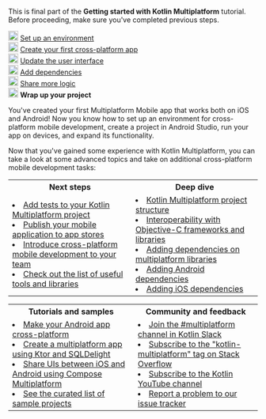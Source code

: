[//]: # (title: Wrap up your project)

<microformat>
    <p>This is final part of the <strong>Getting started with Kotlin Multiplatform</strong> tutorial. Before proceeding, make sure you've completed previous steps.</p>
    <p><img src="icon-1-done.svg" width="20" alt="First step"/> <a href="multiplatform-setup.md">Set up an environment</a><br/>
       <img src="icon-2-done.svg" width="20" alt="Second step"/> <a href="multiplatform-create-first-app.md">Create your first cross-platform app</a><br/>
       <img src="icon-3-done.svg" width="20" alt="Third step"/> <a href="multiplatform-update-ui.md">Update the user interface</a><br/>
       <img src="icon-4-done.svg" width="20" alt="Fourth step"/> <a href="multiplatform-dependencies.md">Add dependencies</a><br/>
       <img src="icon-5-done.svg" width="20" alt="Fifth step"/> <a href="multiplatform-upgrade-app.md">Share more logic</a><br/>
       <img src="icon-6.svg" width="20" alt="Sixth step"/> <strong>Wrap up your project</strong></p>
</microformat>

You've created your first Multiplatform Mobile app that works both on iOS and Android! Now you know how
to set up an environment for cross-platform mobile development, create a project in Android Studio, run your app on devices,
and expand its functionality.

Now that you've gained some experience with Kotlin Multiplatform, you can take a look at some advanced topics and take on
additional cross-platform mobile development tasks:

<table>
   <tr>
      <th>Next steps</th>
      <th>Deep dive</th>
   </tr>
   <tr>
   <td>
     <list>
        <li><a href="multiplatform-run-tests.md">Add tests to your Kotlin Multiplatform project</a></li>
        <li><a href="multiplatform-publish-apps.md">Publish your mobile application to app stores</a></li>
        <li><a href="https://kotlinlang.org/docs/multiplatform-mobile-introduce-your-team.html">Introduce cross-platform mobile development to your team</a></li>
        <li><a href="https://github.com/terrakok/kmm-awesome">Check out the list of useful tools and libraries</a></li>
     </list>
   </td>
    <td>
     <list>
        <li><a href="https://kotlinlang.org/docs/multiplatform-discover-project.html">Kotlin Multiplatform project structure</a></li>
        <li><a href="https://kotlinlang.org/docs/native-objc-interop.html">Interoperability with Objective-C frameworks and libraries</a></li>
        <li><a href="https://kotlinlang.org/docs/multiplatform-add-dependencies.html">Adding dependencies on multiplatform libraries</a></li>        
        <li><a href="https://kotlinlang.org/docs/multiplatform-mobile-android-dependencies.html">Adding Android dependencies</a></li>
        <li><a href="https://kotlinlang.org/docs/multiplatform-mobile-ios-dependencies.html">Adding iOS dependencies</a></li>
     </list>
   </td>
   </tr>
</table>

<table>
   <tr>
      <th>Tutorials and samples</th>
      <th>Community and feedback</th>
   </tr>
   <tr>
   <td>
     <list>
        <li><a href="multiplatform-integrate-in-existing-app.md">Make your Android app cross-platform</a></li>
        <li><a href="multiplatform-ktor-sqldelight.md">Create a multiplatform app using Ktor and SQLDelight</a></li>
        <li><a href="compose-multiplatform-getting-started.md">Share UIs between iOS and Android using Compose Multiplatform</a></li>
        <li><a href="multiplatform-samples.md">See the curated list of sample projects</a></li>
     </list>
   </td>
    <td>
     <list>
        <li><a href="https://kotlinlang.slack.com/archives/C3PQML5NU">Join the #multiplatform channel in Kotlin Slack</a></li>
        <li><a href="https://stackoverflow.com/questions/tagged/kotlin-multiplatform">Subscribe to the "kotlin-multiplatform" tag on Stack Overflow</a></li>        
        <li><a href="https://www.youtube.com/playlist?list=PLlFc5cFwUnmy_oVc9YQzjasSNoAk4hk_C">Subscribe to the Kotlin YouTube channel</a></li>
        <li><a href="https://youtrack.jetbrains.com/newIssue?project=KT">Report a problem to our issue tracker</a></li>
     </list>
   </td>
   </tr>
</table>
